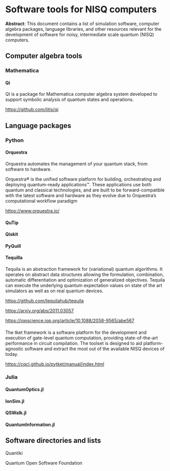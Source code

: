 # Software tools for NISQ computers

**Abstract**: This document contains a list of simulation software, computer algebra packages, language libraries, and other resources relevant for the development of software for noisy, intermediate scale quantum (NISQ) computers.

## Computer algebra tools

### Mathematica

#### Qi

QI is a package for Mathematica computer algebra system developed to support symbolic analysis of quantum states and operations.

https://github.com/iitis/qi


## Language packages

### Python

#### Orquestra

Orquestra automates the management of your quantum stack, from software to hardware.

Orquestra® is the unified software platform for building, orchestrating and deploying quantum-ready applications™. These applications use both quantum and classical technologies, and are built to be forward-compatible with the latest software and hardware as they evolve due to Orquestra’s computational workflow paradigm

https://www.orquestra.io/

#### QuTip

#### Qiskit

#### PyQuill

#### Tequilla


Tequila is an abstraction framework for (variational) quantum algorithms.
It operates on abstract data structures allowing the formulation, combination, automatic differentiation and optimization of generalized objectives. Tequila can execute the underlying quantum expectation values on state of the art simulators as well as on real quantum devices.


https://github.com/tequilahub/tequila

https://arxiv.org/abs/2011.03057

https://iopscience.iop.org/article/10.1088/2058-9565/abe567

####

The tket framework is a software platform for the development and execution of gate-level quantum computation, providing state-of-the-art performance in circuit compilation. The toolset is designed to aid platform-agnostic software and extract the most out of the available NISQ devices of today.

https://cqcl.github.io/pytket/manual/index.html

### Julia

#### QuantumOptics.jl

#### IonSim.jl

#### QSWalk.jl

#### QuantumInformation.jl

## Software directories and lists

Quantiki

Quantum Open Software Foundation




